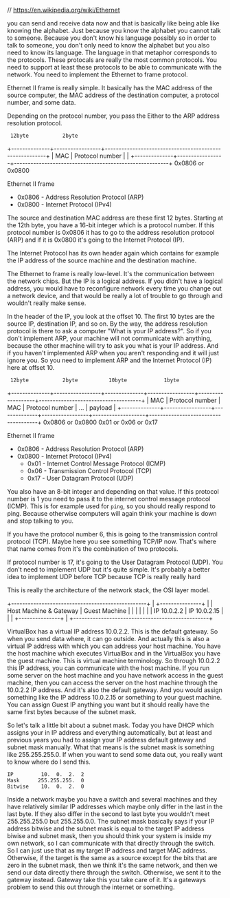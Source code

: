 // https://en.wikipedia.org/wiki/Ethernet

you can send and receive data now and that is basically like
being able like knowing the alphabet. Just because you know
the alphabet you cannot talk to someone. Because you don't
know his language possibly so in order to talk to someone,
you don't only need to know the alphabet but you also need
to know its language. The language in that metaphor
corresponds to the protocols. These protocals are really the
most common protocols. You need to support at least these
protocols to be able to communicate with the network. You
need to implement the Ethernet to frame protocol.

Ethernet II frame is really simple. It basically has the MAC
address of the source computer, the MAC address of the
destination computer, a protocol number, and some data.

Depending on the protocol number, you pass the Either to
the ARP address resolution protocol.

     12byte           2byte      
+--------------+-----------------+--------------------------------------------------------+
|      MAC     | Protocol number |                                                        |
+--------------+-----------------+--------------------------------------------------------+
                 0x0806 or 0x0800

Ethernet II frame
  + 0x0806 - Address Resolution Protocol (ARP)
  + 0x0800 - Internet Protocol (IPv4)

The source and destination MAC address are these first
12 bytes. Starting at the 12th byte, you have a 16-bit
integer which is a protocol number. If this protocol
number is 0x0806 it has to go to the address resolution
protocol (ARP) and if it is 0x0800 it's going to the Internet
Protocol (IP).

The Internet Protocol has its own header again which
contains for example the IP address of the source machine
and the destination machine.

The Ethernet to frame is really low-level. It's the
communication between the network chips. But the IP is a
logical address. If you didn't have a logical address, you
would have to reconfigure network every time you change out
a network device, and that would be really a lot of trouble
to go through and wouldn't really make sense.

In the header of the IP, you look at the offset 10. The first
10 bytes are the source IP, destination IP, and so on. By the
way, the address resolution protocol is there to ask a computer
"What is your IP address?". So if you don't implement ARP, your
machine will not communicate with anything, because the other
machine will try to ask you what is your IP address. And if you
haven't implemented ARP when you aren't responding and it will
just ignore you. So you need to implement ARP and the Internet
Protocol (IP) here at offset 10.

     12byte           2byte          10byte            1byte
+--------------+-----------------+--------------+-----------------+-------------------+-------------------------------------+
|      MAC     | Protocol number |      MAC     | Protocol number |        ...        | payload                             |
+--------------+-----------------+--------------+-----------------+-------------------+-------------------------------------+
                 0x0806 or 0x0800                   0x01 or 0x06 or 0x17

Ethernet II frame
  + 0x0806 - Address Resolution Protocol (ARP)
  + 0x0800 - Internet Protocol (IPv4)
      + 0x01 - Internet Control Message Protocol (ICMP)
      + 0x06 - Transmission Control Protocol (TCP)
      + 0x17 - User Datagram Protocol (UDP)

You also have an 8-bit integer and depending on that value. If
this protocol number is 1 you need to pass it to the internet
control message protocol (ICMP). This is for example used for
`ping`, so you should really respond to ping. Because otherwise
computers will again think your machine is down and stop talking
to you.

If you have the protocol number 6, this is going to the
transmission control protocol (TCP). Maybe here you see
something TCP/IP now. That's where that name comes from it's the
combination of two protocols.

If protocol number is 17, it's going to the User Datagram
Protocol (UDP). You don't need to implement UDP but it's quite
simple. It's probably a better idea to implement UDP before TCP
because TCP is really really hard

This is really the architecture of the network stack, the OSI
layer model.


+-------------------------------------------------+
|                             +---------------+   |
|  Host Machine & Gateway     | Guest Machine |   |
|                             |               |   |
|  IP 10.0.2.2                | IP 10.0.2.15  |   |
|                             +---------------+   |
+-------------------------------------------------+


VirtualBox has a virtual IP address 10.0.2.2. This is the
default gateway. So when you send data where, it can go outside.
And actually this is also a virtual IP address with which you
can address your host machine. You have the host machine which
executes VirtualBox and in the VirtualBox you have the guest
machine. This is virtual machine terminology. So through 10.0.2.2
this IP address, you can communicate with the host machine.
If you run some server on the host machine and you have network
access in the guest machine, then you can access the server on
the host machine through the 10.0.2.2 IP address. And it's also
the default gateway. And you would assign something like the
IP address 10.0.2.15 or something to your guest machine. You
can assign Guest IP anything you want but it should really
have the same first bytes because of the subnet mask.

So let's talk a little bit about a subnet mask. Today you have
DHCP which assigns your in IP address and everything automatically,
but at least and previous years you had to assign your IP address
default gateway and subnet mask manually. What that means is the
subnet mask is something like 255.255.255.0. If when you want to
send some data out, you really want to know where do I send this.

    IP         10.  0.  2.  2
    Mask      255.255.255.  0
    Bitwise    10.  0.  2.  0

Inside a network maybe you have a switch and several machines
and they have relatively similar IP addresses which maybe only
differ in the last in the last byte. If they also
differ in the second to last byte you wouldn't meet 255.255.255.0
but 255.255.0.0. The subnet mask basically says if your IP
address bitwise and the subnet mask is equal to the target IP
address biwise and subnet mask, then you should think your system
is inside my own network, so I can communicate with that directly
through the switch. So I can just use that as my target IP address
and target MAC address. Otherwise, if the target is the same as a
source except for the bits that are zero in the subnet mask, then
we think it's the same network, and then we send our data directly
there through the switch. Otherwise, we sent it to the gateway
instead. Gateway take this you take care of it. It's a gateways
problem to send this out through the internet or something.

